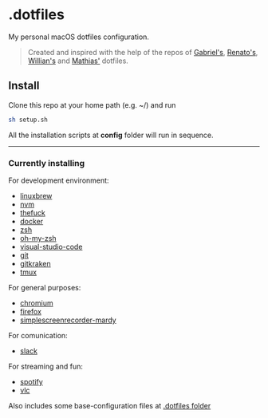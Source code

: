 # .dotfiles
My personal macOS dotfiles configuration.

> Created and inspired with the help of the repos of [Gabriel's](https://github.com/gabrieluizramos/dotfiles), [Renato's](https://github.com/renatoagds/dotfiles), [Willian's](https://github.com/willianjusten/dotfiles) and [Mathias'](https://github.com/mathiasbynens/dotfiles) dotfiles.

## Install
Clone this repo at your home path (e.g. ~/) and run
```sh
sh setup.sh
```

All the installation scripts at **config** folder will run in sequence.

----------------

### Currently installing
For development environment:
- [linuxbrew](https://brew.sh/)
- [nvm](https://github.com/creationix/nvm)
- [thefuck](https://github.com/nvbn/thefuck)
- [docker](https://www.docker.com/)
- [zsh](http://www.zsh.org/)
- [oh-my-zsh](https://ohmyz.sh/)
- [visual-studio-code](https://code.visualstudio.com/)
- [git](https://git-scm.com/)
- [gitkraken](https://www.gitkraken.com/)
- [tmux](https://github.com/tmux/tmux)

For general purposes:
- [chromium](https://www.chromium.org/)
- [firefox](https://www.mozilla.org/firefox/)
- [simplescreenrecorder-mardy](https://snapcraft.io/simplescreenrecorder-mardy)

For comunication:
- [slack](https://slack.com/)

For streaming and fun:
- [spotify](https://www.spotify.com/)
- [vlc](https://www.videolan.org/)


Also includes some base-configuration files at [.dotfiles folder](.dotfiles)
